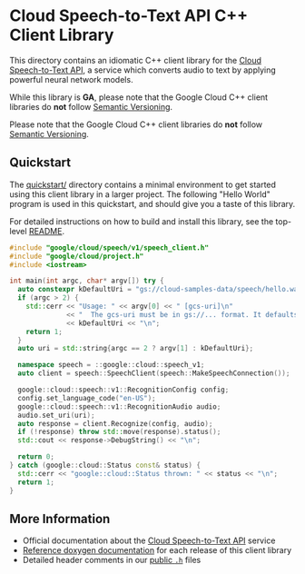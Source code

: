 # Cloud Speech-to-Text API C++ Client Library

This directory contains an idiomatic C++ client library for the
[Cloud Speech-to-Text API][cloud-service-docs], a service which converts audio
to text by applying powerful neural network models.

While this library is **GA**, please note that the Google Cloud C++ client libraries do **not** follow
[Semantic Versioning](https://semver.org/).

Please note that the Google Cloud C++ client libraries do **not** follow
[Semantic Versioning](https://semver.org/).

## Quickstart

The [quickstart/](quickstart/README.md) directory contains a minimal environment
to get started using this client library in a larger project. The following
"Hello World" program is used in this quickstart, and should give you a taste of
this library.

For detailed instructions on how to build and install this library, see the
top-level [README](/README.md#building-and-installing).

<!-- inject-quickstart-start -->

```cc
#include "google/cloud/speech/v1/speech_client.h"
#include "google/cloud/project.h"
#include <iostream>

int main(int argc, char* argv[]) try {
  auto constexpr kDefaultUri = "gs://cloud-samples-data/speech/hello.wav";
  if (argc > 2) {
    std::cerr << "Usage: " << argv[0] << " [gcs-uri]\n"
              << "  The gcs-uri must be in gs://... format. It defaults to "
              << kDefaultUri << "\n";
    return 1;
  }
  auto uri = std::string{argc == 2 ? argv[1] : kDefaultUri};

  namespace speech = ::google::cloud::speech_v1;
  auto client = speech::SpeechClient(speech::MakeSpeechConnection());

  google::cloud::speech::v1::RecognitionConfig config;
  config.set_language_code("en-US");
  google::cloud::speech::v1::RecognitionAudio audio;
  audio.set_uri(uri);
  auto response = client.Recognize(config, audio);
  if (!response) throw std::move(response).status();
  std::cout << response->DebugString() << "\n";

  return 0;
} catch (google::cloud::Status const& status) {
  std::cerr << "google::cloud::Status thrown: " << status << "\n";
  return 1;
}
```

<!-- inject-quickstart-end -->

## More Information

- Official documentation about the [Cloud Speech-to-Text API][cloud-service-docs] service
- [Reference doxygen documentation][doxygen-link] for each release of this
  client library
- Detailed header comments in our [public `.h`][source-link] files

[cloud-service-docs]: https://cloud.google.com/speech
[doxygen-link]: https://cloud.google.com/cpp/docs/reference/speech/latest/
[source-link]: https://github.com/googleapis/google-cloud-cpp/tree/main/google/cloud/speech
